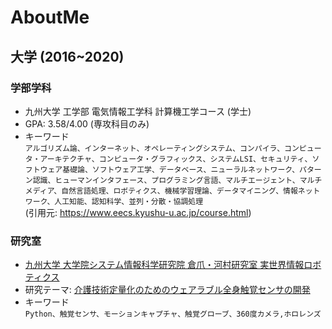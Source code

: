 # AboutMe

## 大学 (2016~2020)

### 学部学科

- 九州大学 工学部 電気情報工学科 計算機工学コース (学士)
- GPA: 3.58/4.00 (専攻科目のみ)
- キーワード  
  `アルゴリズム論、インターネット、オペレーティングシステム、コンパイラ、コンピュータ・アーキテクチャ、コンピュータ・グラフィックス、システムLSI、セキュリティ、ソフトウェア基礎論、ソフトウェア工学、データベース、ニューラルネットワーク、パターン認識、ヒューマンインタフェース、プログラミング言語、マルチエージェント、マルチメディア、自然言語処理、ロボティクス、機械学習理論、データマイニング、情報ネットワーク、人工知能、認知科学、並列・分散・協調処理`  
  (引用元: https://www.eecs.kyushu-u.ac.jp/course.html)

### 研究室

- [九州大学 大学院システム情報科学研究院 倉爪・河村研究室 実世界情報ロボティクス](https://robotics.ait.kyushu-u.ac.jp/)
- 研究テーマ: [介護技術定量化のためのウェアラブル全身触覚センサの開発](https://robotics.ait.kyushu-u.ac.jp/kurazume/papers/ROBOMECH20-2.pdf)
- キーワード  
  `Python、触覚センサ、モーションキャプチャ、触覚グローブ、360度カメラ,ホロレンズ`
  
